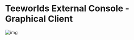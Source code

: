 Teeworlds External Console - Graphical Client
=============================================

![img](http://37.221.194.71/img/twec0.png)
